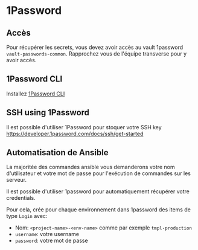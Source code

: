 # 1Password

## Accès

Pour récupérer les secrets, vous devez avoir accès au vault 1password `vault-passwords-common`. Rapprochez vous de l'équipe transverse pour y avoir accès.

## 1Password CLI

Installez [1Password CLI](https://developer.1password.com/docs/cli/get-started/)

## SSH using 1Password

Il est possible d'utiliser 1Password pour stoquer votre SSH key https://developer.1password.com/docs/ssh/get-started

## Automatisation de Ansible

La majoritée des commandes ansible vous demanderons votre nom d'utilisateur et votre mot de passe pour l'exécution de commandes sur les serveur.

Il est possible d'utiliser 1password pour automatiquement récupérer votre credentials.

Pour cela, crée pour chaque environnement dans 1password des items de type `Login` avec:

- Nom: `<project-name>-<env-name>` comme par exemple `tmpl-production`
- `username`: votre username
- `password`: votre mot de passe
